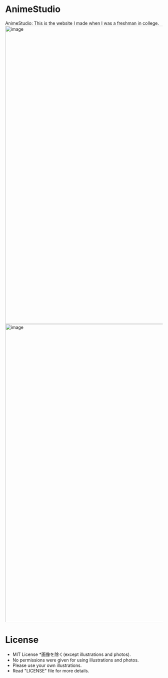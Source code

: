 # AnimeStudio
AnimeStudio: This is the website I made when I was a freshman in college.
<img width="950" alt="image" src="https://user-images.githubusercontent.com/67158360/170070218-46782479-5d13-495f-a8df-3d376ae7d473.png">
<img width="950" alt="image" src="https://user-images.githubusercontent.com/67158360/170070477-5bd6d2ef-0861-47c5-9c5c-76b028c1e349.png">

# License
- MIT License *画像を除く(except illustrations and photos).
- No permissions were given for using illustrations and photos.
- Please use your own illustrations.
- Read "LICENSE" file for more details.
